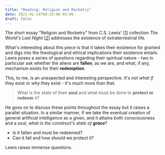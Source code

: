 ```yaml
---
title: "Reading: Religion and Rocketry"
date: 2021-02-24T08:25:00-05:00
draft: false
---
```

The short essay "Religion and Rocketry" from C.S. Lewis' [[1](https://en.wikipedia.org/wiki/C._S._Lewis "C.S. Lewis - Wikipedia")] collection _The World's Last Night_ [[2](https://www.amazon.com/Worlds-Last-Night-Other-Essays/dp/0156027712 "The World's Last Night - Amazon")] addresses the existence of extraterrestrial life.

What's interesting about this piece is that it takes their existence for granted and digs into the theological and ethical implications their existence entails. Lewis poses a series of questions regarding their spiritual nature - two in particular ask whether the aliens are **fallen**, as we are, and what, if any, mechanism exists for their **redemption**.

This, to me, is an unexpected and interesting perspective. It's not _what if_ they exist or _why_ they exist - it's much more than that.

> What is the state of their **soul** and what must be done to **protect or redeem** it?

He goes on to discuss these points throughout the essay but it raises a parallel situation. In a similar manner, if we take the eventual creation of general artificial intelligence as a given, and it attains both consciousness and a soul, _what is the construct's state of **grace**_?

- Is it fallen and must be redeemed?
- Can it fall and how should we protect it?

Lewis raises immense questions.